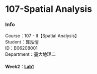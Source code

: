 # 107-Spatial Analysis
### Info    
Course：107 - II【Spatial Analysis】    
Student：龔泓愷   
ID：B06208001    
Department：臺大地理二    

#### Week2：[Lab1](https://bourbon0212.github.io/Spatial-Analysis/Week2/空間分析_實習1.html)

